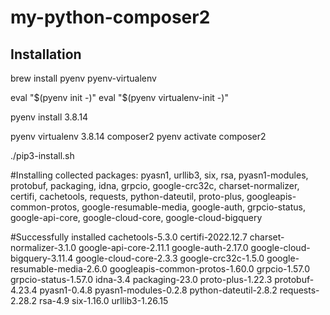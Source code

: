 # my-python-composer2

## Installation
brew install pyenv pyenv-virtualenv

eval "$(pyenv init -)"
eval "$(pyenv virtualenv-init -)"

pyenv install 3.8.14

pyenv virtualenv 3.8.14 composer2
pyenv activate composer2

./pip3-install.sh

#Installing collected packages: pyasn1, urllib3, six, rsa, pyasn1-modules, protobuf, packaging, idna, grpcio, google-crc32c, charset-normalizer, certifi, cachetools, requests, python-dateutil, proto-plus, googleapis-common-protos, google-resumable-media, google-auth, grpcio-status, google-api-core, google-cloud-core, google-cloud-bigquery

#Successfully installed cachetools-5.3.0 certifi-2022.12.7 charset-normalizer-3.1.0 google-api-core-2.11.1 google-auth-2.17.0 google-cloud-bigquery-3.11.4 google-cloud-core-2.3.3 google-crc32c-1.5.0 google-resumable-media-2.6.0 googleapis-common-protos-1.60.0 grpcio-1.57.0 grpcio-status-1.57.0 idna-3.4 packaging-23.0 proto-plus-1.22.3 protobuf-4.23.4 pyasn1-0.4.8 pyasn1-modules-0.2.8 python-dateutil-2.8.2 requests-2.28.2 rsa-4.9 six-1.16.0 urllib3-1.26.15